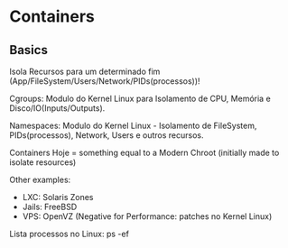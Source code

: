 # Containers

## Basics

Isola Recursos para um determinado fim (App/FileSystem/Users/Network/PIDs(processos))!

Cgroups: Modulo do Kernel Linux para Isolamento de CPU, Memória e Disco/IO(Inputs/Outputs).

Namespaces: Modulo do Kernel Linux - Isolamento de FileSystem, PIDs(processos), Network, Users e outros recursos.

Containers Hoje = something equal to a Modern Chroot (initially made to isolate resources)

Other examples:
- LXC: Solaris Zones
- Jails: FreeBSD
- VPS: OpenVZ (Negative for Performance: patches no Kernel Linux)

Lista processos no Linux: ps -ef

